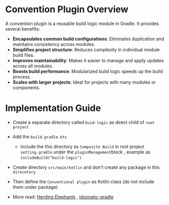 # Convention Plugin Overview

A convention plugin is a reusable build logic module in Gradle. It provides several benefits:
- **Encapsulates common build configurations**: Eliminates duplication and maintains consistency across modules.
- **Simplifies project structure**: Reduces complexity in individual module build files.
- **Improves maintainability**: Makes it easier to manage and apply updates across all modules.
- **Boosts build performance**: Modularized build logic speeds up the build process.
- **Scales with larger projects**: Ideal for projects with many modules or components.


# Implementation Guide

- Create a separate directory called `buid-logic` as direct child of `root project`
- Add the `build.gradle.kts`
  - include the this directory as `Composite Build` in root project `setting.gradle` under the `pluginManagement`block , example as
  `includeBuild("build-logic")`
- Create directory `src/main/kotlin` and don't create any package in this `direcotory`
- Then define the `Conventional plugin` as Kotlin class (do not include them under package)

- More read: [Herding Elephants](https://developer.squareup.com/blog/herding-elephants/) , [idiomatic-gradle](https://github.com/jjohannes/idiomatic-gradle)